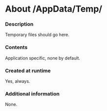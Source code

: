 ﻿# About /AppData/Temp/

### Description
Temporary files should go here.

### Contents
Application specific, none by default.

### Created at runtime
Yes, always.

### Additional information
None.